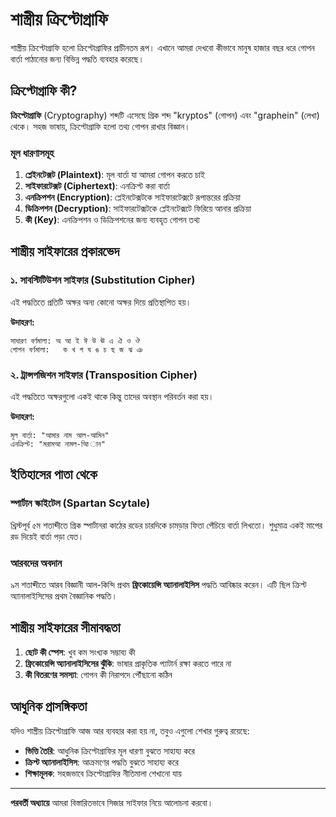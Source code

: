 # শাস্ত্রীয় ক্রিপ্টোগ্রাফি

শাস্ত্রীয় ক্রিপ্টোগ্রাফি হলো ক্রিপ্টোগ্রাফির প্রাচীনতম রূপ। এখানে আমরা দেখবো কীভাবে মানুষ হাজার বছর ধরে গোপন বার্তা পাঠানোর জন্য বিভিন্ন পদ্ধতি ব্যবহার করেছে।

## ক্রিপ্টোগ্রাফি কী?

**ক্রিপ্টোগ্রাফি** (Cryptography) শব্দটি এসেছে গ্রিক শব্দ "kryptos" (গোপন) এবং "graphein" (লেখা) থেকে। সহজ ভাষায়, ক্রিপ্টোগ্রাফি হলো তথ্য গোপন রাখার বিজ্ঞান।

### মূল ধারণাসমূহ

1. **প্লেইনটেক্সট (Plaintext)**: মূল বার্তা যা আমরা গোপন করতে চাই
2. **সাইফারটেক্সট (Ciphertext)**: এনক্রিপ্ট করা বার্তা
3. **এনক্রিপশন (Encryption)**: প্লেইনটেক্সটকে সাইফারটেক্সটে রূপান্তরের প্রক্রিয়া
4. **ডিক্রিপশন (Decryption)**: সাইফারটেক্সটকে প্লেইনটেক্সটে ফিরিয়ে আনার প্রক্রিয়া
5. **কী (Key)**: এনক্রিপশন ও ডিক্রিপশনের জন্য ব্যবহৃত গোপন তথ্য

## শাস্ত্রীয় সাইফারের প্রকারভেদ

### ১. সাবস্টিটিউশন সাইফার (Substitution Cipher)

এই পদ্ধতিতে প্রতিটি অক্ষর অন্য কোনো অক্ষর দিয়ে প্রতিস্থাপিত হয়।

**উদাহরণ:**
```
সাধারণ বর্ণমালা: অ আ ই ঈ উ ঊ এ ঐ ও ঔ
গোপন বর্ণমালা:   ক খ গ ঘ ঙ চ ছ জ ঝ ঞ
```

### ২. ট্রান্সপজিশন সাইফার (Transposition Cipher)

এই পদ্ধতিতে অক্ষরগুলো একই থাকে কিন্তু তাদের অবস্থান পরিবর্তন করা হয়।

**উদাহরণ:**
```
মূল বার্তা: "আমার নাম আল-আমিন"
এনক্রিপ্ট: "মরামআ নামল-আি ান"
```

## ইতিহাসের পাতা থেকে

### স্পার্টান স্কাইটেল (Spartan Scytale)

খ্রিস্টপূর্ব ৫ম শতাব্দীতে গ্রিক স্পার্টানরা কাঠের রডের চারদিকে চামড়ার ফিতা পেঁচিয়ে বার্তা লিখতো। শুধুমাত্র একই মাপের রড দিয়েই বার্তা পড়া যেত।

### আরবদের অবদান

৯ম শতাব্দীতে আরব বিজ্ঞানী আল-কিন্দি প্রথম **ফ্রিকোয়েন্সি অ্যানালাইসিস** পদ্ধতি আবিষ্কার করেন। এটি ছিল ক্রিপ্ট অ্যানালাইসিসের প্রথম বৈজ্ঞানিক পদ্ধতি।

## শাস্ত্রীয় সাইফারের সীমাবদ্ধতা

1. **ছোট কী স্পেস**: খুব কম সংখ্যক সম্ভাব্য কী
2. **ফ্রিকোয়েন্সি অ্যানালাইসিসের ঝুঁকি**: ভাষার প্রাকৃতিক প্যাটার্ন রক্ষা করতে পারে না
3. **কী বিতরণের সমস্যা**: গোপন কী নিরাপদে পৌঁছানো কঠিন

## আধুনিক প্রাসঙ্গিকতা

যদিও শাস্ত্রীয় ক্রিপ্টোগ্রাফি আজ আর ব্যবহার করা হয় না, তবুও এগুলো শেখার গুরুত্ব রয়েছে:

- **ভিত্তি তৈরি**: আধুনিক ক্রিপ্টোগ্রাফির মূল ধারণা বুঝতে সাহায্য করে
- **ক্রিপ্ট অ্যানালাইসিস**: আক্রমণের পদ্ধতি বুঝতে সাহায্য করে
- **শিক্ষামূলক**: সহজভাবে ক্রিপ্টোগ্রাফির নীতিমালা শেখানো যায়

---

**পরবর্তী অধ্যায়ে** আমরা বিস্তারিতভাবে সিজার সাইফার নিয়ে আলোচনা করবো।
